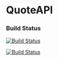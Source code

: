 # QuoteAPI

### Build Status

[![Build Status](http://drone.whiteskylabs.ph/api/badge/github.com/WhiteSky-Labs/QuoteAPI/status.svg?branch=dev)](http://drone.whiteskylabs.ph/github.com/WhiteSky-Labs/QuoteAPI)

[![Build Status](http://drone.whiteskylabs.ph/api/badge/github.com/WhiteSky-Labs/QuoteAPI/status.svg?branch=master)](http://drone.whiteskylabs.ph/github.com/WhiteSky-Labs/QuoteAPI)
